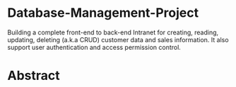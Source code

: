 # Database-Management-Project
Building a complete front-end to back-end Intranet for creating, reading, updating, deleting (a.k.a CRUD) customer data and sales information. It also support user authentication and access permission control.
# Abstract
